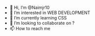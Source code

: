 - 👋 Hi, I’m @Naimjr10
- 👀 I’m interested in WEB DEVELOPMENT
- 🌱 I’m currently learning CSS
- 💞️ I’m looking to collaborate on ?
- 📫 How to reach me 

<!---
Naimjr10/Naimjr10 is a ✨ special ✨ repository because its `README.md` (this file) appears on your GitHub profile.
You can click the Preview link to take a look at your changes.
--->
